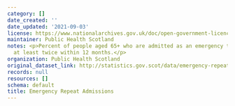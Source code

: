 ```yaml
---
category: []
date_created: ''
date_updated: '2021-09-03'
license: https://www.nationalarchives.gov.uk/doc/open-government-licence/version/3/
maintainer: Public Health Scotland
notes: <p>Percent of people aged 65+ who are admitted as an emergency to hospitals
  at least twice within 12 months.</p>
organization: Public Health Scotland
original_dataset_link: http://statistics.gov.scot/data/emergency-repeat-admissions
records: null
resources: []
schema: default
title: Emergency Repeat Admissions
---
```


